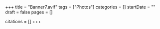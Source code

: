 +++
title = "Banner7.avif"
tags = ["Photos"]
categories = []
startDate = ""
draft = false
pages = []

citations = []
+++
